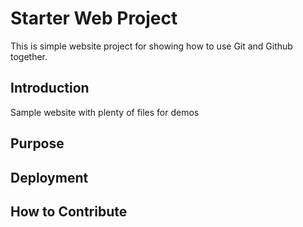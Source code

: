 # Starter Web Project

This is simple website project for showing how to use Git and Github together.

## Introduction

Sample website with plenty of files for demos

## Purpose

## Deployment

## How to Contribute

